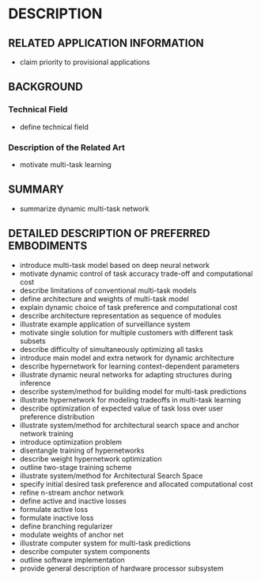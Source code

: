 # DESCRIPTION

## RELATED APPLICATION INFORMATION

- claim priority to provisional applications

## BACKGROUND

### Technical Field

- define technical field

### Description of the Related Art

- motivate multi-task learning

## SUMMARY

- summarize dynamic multi-task network

## DETAILED DESCRIPTION OF PREFERRED EMBODIMENTS

- introduce multi-task model based on deep neural network
- motivate dynamic control of task accuracy trade-off and computational cost
- describe limitations of conventional multi-task models
- define architecture and weights of multi-task model
- explain dynamic choice of task preference and computational cost
- describe architecture representation as sequence of modules
- illustrate example application of surveillance system
- motivate single solution for multiple customers with different task subsets
- describe difficulty of simultaneously optimizing all tasks
- introduce main model and extra network for dynamic architecture
- describe hypernetwork for learning context-dependent parameters
- illustrate dynamic neural networks for adapting structures during inference
- describe system/method for building model for multi-task predictions
- illustrate hypernetwork for modeling tradeoffs in multi-task learning
- describe optimization of expected value of task loss over user preference distribution
- illustrate system/method for architectural search space and anchor network training
- introduce optimization problem
- disentangle training of hypernetworks
- describe weight hypernetwork optimization
- outline two-stage training scheme
- illustrate system/method for Architectural Search Space
- specify initial desired task preference and allocated computational cost
- refine n-stream anchor network
- define active and inactive losses
- formulate active loss
- formulate inactive loss
- define branching regularizer
- modulate weights of anchor net
- illustrate computer system for multi-task predictions
- describe computer system components
- outline software implementation
- provide general description of hardware processor subsystem

